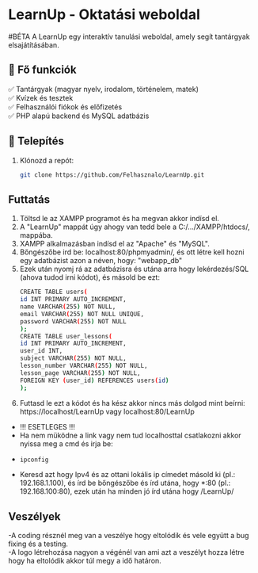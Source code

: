# LearnUp - Oktatási weboldal
#BÉTA
A LearnUp egy interaktív tanulási weboldal, amely segít tantárgyak elsajátításában.  

## 🌟 Fő funkciók  
✅ Tantárgyak (magyar nyelv, irodalom, történelem, matek)  
✅ Kvízek és tesztek  
✅ Felhasználói fiókok és előfizetés  
✅ PHP alapú backend és MySQL adatbázis  

## 🚀 Telepítés  
1. Klónozd a repót:  
   ```sh
   git clone https://github.com/Felhasznalo/LearnUp.git
## Futtatás
1. Töltsd le az XAMPP programot és ha megvan akkor indísd el.
2. A "LearnUp" mappát úgy ahogy van tedd bele a C:/.../XAMPP/htdocs/, mappába.
3. XAMPP alkalmazásban indísd el az "Apache" és "MySQL".
4. Bőngészőbe ird be: localhost:80/phpmyadmin/, és ott létre kell hozni egy adatbázist azon a néven, hogy: "webapp_db"
5. Ezek után nyomj rá az adatbázisra és utána arra hogy lekérdezés/SQL (ahova tudod irni kódot), és másold be ezt:
   ```sh
   CREATE TABLE users(
   id INT PRIMARY AUTO_INCREMENT,
   name VARCHAR(255) NOT NULL,
   email VARCHAR(255) NOT NULL UNIQUE,
   password VARCHAR(255) NOT NULL
   );
   CREATE TABLE user_lessons(
   id INT PRIMARY AUTO_INCREMENT,
   user_id INT,
   subject VARCHAR(255) NOT NULL,
   lesson_number VARCHAR(255) NOT NULL,
   lesson_page VARCHAR(255) NOT NULL,
   FOREIGN KEY (user_id) REFERENCES users(id)
   );
6. Futtasd le ezt a kódot és ha kész akkor nincs más dolgod mint beírni: https://localhost/LearnUp vagy localhost:80/LearnUp
- !!! ESETLEGES !!!
- Ha nem müködne a link vagy nem tud localhosttal csatlakozni akkor nyissa meg a cmd és irja be:
- ```sh
  ipconfig
- Keresd azt hogy Ipv4 és az ottani lokális ip címedet másold ki (pl.: 192.168.1.100), és írd be bőngészőbe és írd utána, hogy *:80 (pl.: 192.168.100:80), ezek után ha minden jó írd utána hogy /LearnUp/
## Veszélyek
-A coding résznél meg van a veszélye hogy eltolódik és vele együtt a bug fixing és a testing.
<br>-A logo létrehozása nagyon a végénél van ami azt a veszélyt hozza létre hogy ha eltolódik akkor túl megy a idő határon.
